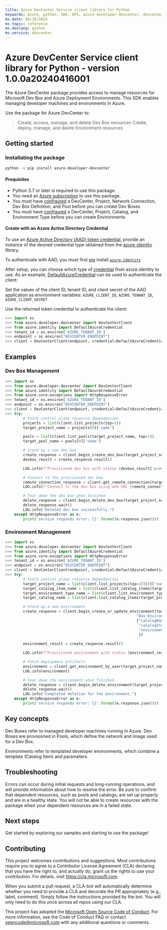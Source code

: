 ```yaml
---
title: Azure DevCenter Service client library for Python
keywords: Azure, python, SDK, API, azure-developer-devcenter, devcenter
ms.date: 04/16/2024
ms.topic: reference
ms.devlang: python
ms.service: devcenter
---
```


# Azure DevCenter Service client library for Python - version 1.0.0a20240416001 

The Azure DevCenter package provides access to manage resources for Microsoft Dev Box and Azure Deployment Environments. This SDK enables managing developer machines and environments in Azure.

Use the package for Azure DevCenter to:
> Create, access, manage, and delete Dev Box resources
> Create, deploy, manage, and delete Environment resources

## Getting started

### Installating the package

```bash
python -m pip install azure-developer-devcenter
```

#### Prequisites

- Python 3.7 or later is required to use this package.
- You need an [Azure subscription][azure_sub] to use this package.
- You must have [configured](https://learn.microsoft.com/azure/dev-box/quickstart-configure-dev-box-service) a DevCenter, Project, Network Connection, Dev Box Definition, and Pool before you can create Dev Boxes 
- You must have [configured](https://learn.microsoft.com/azure/deployment-environments/) a DevCenter, Project, Catalog, and Environment Type before you can create Environments

#### Create with an Azure Active Directory Credential
To use an [Azure Active Directory (AAD) token credential][authenticate_with_token],
provide an instance of the desired credential type obtained from the
[azure-identity][azure_identity_credentials] library.

To authenticate with AAD, you must first [pip][pip] install [`azure-identity`][azure_identity_pip]

After setup, you can choose which type of [credential][azure_identity_credentials] from azure.identity to use.
As an example, [DefaultAzureCredential][default_azure_credential] can be used to authenticate the client:

Set the values of the client ID, tenant ID, and client secret of the AAD application as environment variables:
`AZURE_CLIENT_ID`, `AZURE_TENANT_ID`, `AZURE_CLIENT_SECRET`

Use the returned token credential to authenticate the client:

```python
>>> import os
>>> from azure.developer.devcenter import DevCenterClient
>>> from azure.identity import DefaultAzureCredential
>>> tenant_id = os.environ['AZURE_TENANT_ID']
>>> endpoint = os.environ["DEVCENTER_ENDPOINT"]
>>> client = DevCenterClient(endpoint, credential=DefaultAzureCredential())
```

## Examples

### Dev Box Management
```python
>>> import os
>>> from azure.developer.devcenter import DevCenterClient
>>> from azure.identity import DefaultAzureCredential
>>> from azure.core.exceptions import HttpResponseError
>>> tenant_id = os.environ['AZURE_TENANT_ID']
>>> endpoint = os.environ["DEVCENTER_ENDPOINT"]
>>> client = DevCenterClient(endpoint, credential=DefaultAzureCredential())
>>> try:
        # Fetch control plane resource dependencies
        projects = list(client.list_projects(top=1))
        target_project_name = projects[0]['name']

        pools = list(client.list_pools(target_project_name, top=1))
        target_pool_name = pools[0]['name']

        # Stand up a new dev box
        create_response = client.begin_create_dev_box(target_project_name, "me","Test_DevBox", {"poolName": target_pool_name})
        devbox_result = create_response.result()

        LOG.info(f"Provisioned dev box with status {devbox_result['provisioningState']}.")

        # Connect to the provisioned dev box
        remote_connection_response = client.get_remote_connection(target_project_name, "me", "Test_DevBox")
        LOG.info(f"Connect to the dev box using web URL {remote_connection_response['webUrl']}")

        # Tear down the dev box when finished
        delete_response = client.begin_delete_dev_box(target_project_name, "me", "Test_DevBox")
        delete_response.wait()
        LOG.info("Deleted dev box successfully.")
    except HttpResponseError as e:
        print('service responds error: {}'.format(e.response.json()))

```

### Environment Management
```python
>>> import os
>>> from azure.developer.devcenter import DevCenterClient
>>> from azure.identity import DefaultAzureCredential
>>> from azure.core.exceptions import HttpResponseError
>>> tenant_id = os.environ['AZURE_TENANT_ID']
>>> endpoint = os.environ["DEVCENTER_ENDPOINT"]
>>> client = DevCenterClient(endpoint, credential=DefaultAzureCredential())
>>> try:
        # Fetch control plane resource dependencies
        target_project_name = list(client.list_projects(top=1))[0]['name']
        target_catalog_item_name = list(client.list_catalog_items(target_project_name, top=1))[0]['name']
        target_environment_type_name = list(client.list_environment_types(target_project_name, top=1))[0]['name']
        target_catalog_name = list(client.list_catalog_items(target_project_name, top=1))[0]['catalogName']

        # Stand up a new environment
        create_response = client.begin_create_or_update_environment(target_project_name,
                                                           "Dev_Environment",
                                                           {"catalogName": target_catalog_name,
                                                            "catalogItemName": target_catalog_item_name,
                                                            "environmentType": target_environment_type_name
                                                            })     
        
        environment_result = create_response.result()

        LOG.info(f"Provisioned environment with status {environment_result['provisioningState']}.")

        # Fetch deployment artifacts
        environment = client.get_environment_by_user(target_project_name, "me", "Dev_Environment")
        LOG.info(environment)

        # Tear down the environment when finished
        delete_response = client.begin_delete_environment(target_project_name, "me", "Dev_Environment")
        delete_response.wait()
        LOG.info("Completed deletion for the environment.")
    except HttpResponseError as e:
        print('service responds error: {}'.format(e.response.json()))

```
## Key concepts
Dev Boxes refer to managed developer machines running in Azure. Dev Boxes are provisioned in Pools, which define the network and image used for a Dev Box.

Environments refer to templated developer environments, which combine a template (Catalog Item) and parameters.

## Troubleshooting
Errors can occur during initial requests and long-running operations, and will provide information about how to resolve the error. 
Be sure to confirm that dependent resources, such as pools and catalogs, are set up properly and are in a healthy state. You will not be able to create resources with the package when your dependent resources are in a failed state.

## Next steps
Get started by exploring our samples and starting to use the package!

## Contributing

This project welcomes contributions and suggestions. Most contributions require
you to agree to a Contributor License Agreement (CLA) declaring that you have
the right to, and actually do, grant us the rights to use your contribution.
For details, visit https://cla.microsoft.com.

When you submit a pull request, a CLA-bot will automatically determine whether
you need to provide a CLA and decorate the PR appropriately (e.g., label,
comment). Simply follow the instructions provided by the bot. You will only
need to do this once across all repos using our CLA.

This project has adopted the
[Microsoft Open Source Code of Conduct][code_of_conduct]. For more information,
see the Code of Conduct FAQ or contact opencode@microsoft.com with any
additional questions or comments.

<!-- LINKS -->
[code_of_conduct]: https://opensource.microsoft.com/codeofconduct/
[authenticate_with_token]: /azure/cognitive-services/authentication?tabs=powershell#authenticate-with-an-authentication-token
[azure_identity_credentials]: https://github.com/Azure/azure-sdk-for-python/tree/main/sdk/identity/azure-identity#credentials
[azure_identity_pip]: https://pypi.org/project/azure-identity/
[default_azure_credential]: https://github.com/Azure/azure-sdk-for-python/tree/main/sdk/identity/azure-identity#defaultazurecredential
[pip]: https://pypi.org/project/pip/
[azure_sub]: https://azure.microsoft.com/free/

